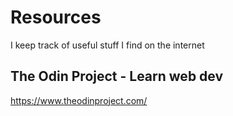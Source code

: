 # Resources
I keep track of useful stuff I find on the internet


## The Odin Project - Learn web dev

https://www.theodinproject.com/
